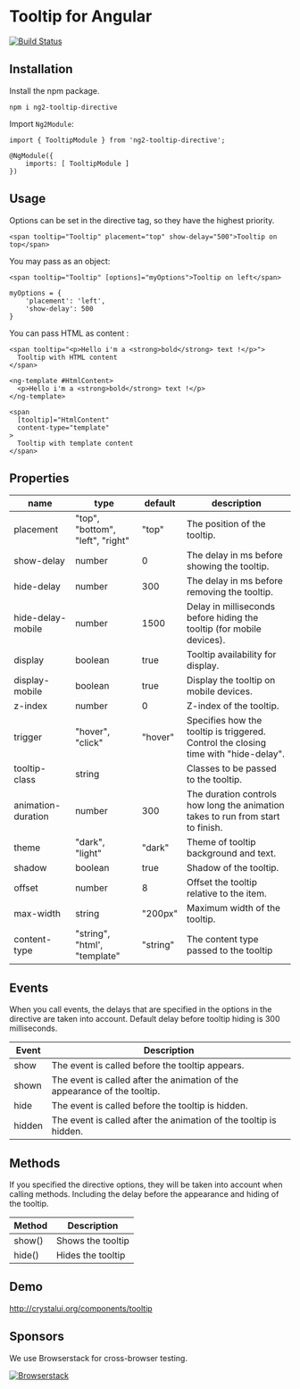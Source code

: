# Tooltip for Angular

[![Build Status](https://travis-ci.org/drozhzhin-n-e/ng2-tooltip-directive.svg?branch=master)](https://travis-ci.org/drozhzhin-n-e/ng2-tooltip-directive)

## Installation

Install the npm package.

    npm i ng2-tooltip-directive
        
Import `Ng2Module`:

    import { TooltipModule } from 'ng2-tooltip-directive';
     
    @NgModule({
        imports: [ TooltipModule ]
    }) 


## Usage
    
Options can be set in the directive tag, so they have the highest priority.

    <span tooltip="Tooltip" placement="top" show-delay="500">Tooltip on top</span>

You may pass as an object:

	<span tooltip="Tooltip" [options]="myOptions">Tooltip on left</span>

	myOptions = {
	    'placement': 'left',
	    'show-delay': 500
	}

You can pass HTML as content :

  ```
  <span tooltip="<p>Hello i'm a <strong>bold</strong> text !</p>">
    Tooltip with HTML content
  </span>
  ```

  ```
  <ng-template #HtmlContent>
    <p>Hello i'm a <strong>bold</strong> text !</p>
  </ng-template>

  <span 
    [tooltip]="HtmlContent" 
    content-type="template"
  >
    Tooltip with template content
  </span>
  ```

## Properties

| name             | type                                | default | description                                 |
|------------------|-------------------------------------|---------|---------------------------------------------|
| placement        | "top", "bottom", "left", "right"    | "top"   | The position of the tooltip.                |
| show-delay       | number                              | 0       | The delay in ms before showing the tooltip. |
| hide-delay       | number                              | 300     | The delay in ms before removing the tooltip. |
| hide-delay-mobile      | number                        | 1500    | Delay in milliseconds before hiding the tooltip (for mobile devices). |
| display          | boolean                             | true    | Tooltip availability for display.           |
| display-mobile   | boolean                             | true    | Display the tooltip on mobile devices.      |
| z-index          | number                              | 0       | Z-index of the tooltip.                     |
| trigger          | "hover", "click"                    | "hover" | Specifies how the tooltip is triggered. Control the closing time with "hide-delay". |
| tooltip-class    | string                              |         | Classes to be passed to the tooltip.        |
| animation-duration | number                            | 300     | The duration controls how long the animation takes to run from start to finish. |
| theme            | "dark", "light"                     | "dark"  | Theme of tooltip background and text.       |
| shadow           | boolean                             | true    | Shadow of the tooltip.                      |
| offset           | number                              | 8       | Offset the tooltip relative to the item.    |
| max-width        | string                              | "200px" | Maximum width of the tooltip.               |
| content-type     | "string", "html', "template"        | "string"| The content type passed to the tooltip      |

## Events

When you call events, the delays that are specified in the options in the directive are taken into account. Default delay before tooltip hiding is 300 milliseconds.

| Event            | Description                                                                                 |
|------------------|---------------------------------------------------------------------------------------------|
| show             | The event is called before the tooltip appears.                                             |
| shown            | The event is called after the animation of the appearance of the tooltip.                   |
| hide             | The event is called before the tooltip is hidden.                                           |
| hidden           | The event is called after the animation of the tooltip is hidden.                           |

## Methods

If you specified the directive options, they will be taken into account when calling methods. Including the delay before the appearance and hiding of the tooltip.

| Method           | Description                                                                                 |
|------------------|---------------------------------------------------------------------------------------------|
| show()           | Shows the tooltip                                                                           |
| hide()           | Hides the tooltip                                                                           |

## Demo
http://crystalui.org/components/tooltip

## Sponsors

We use Browserstack for cross-browser testing.

[![Browserstack](http://crystalui.org/assets/img/browserstack-logo.png)](http://browserstack.com/)
